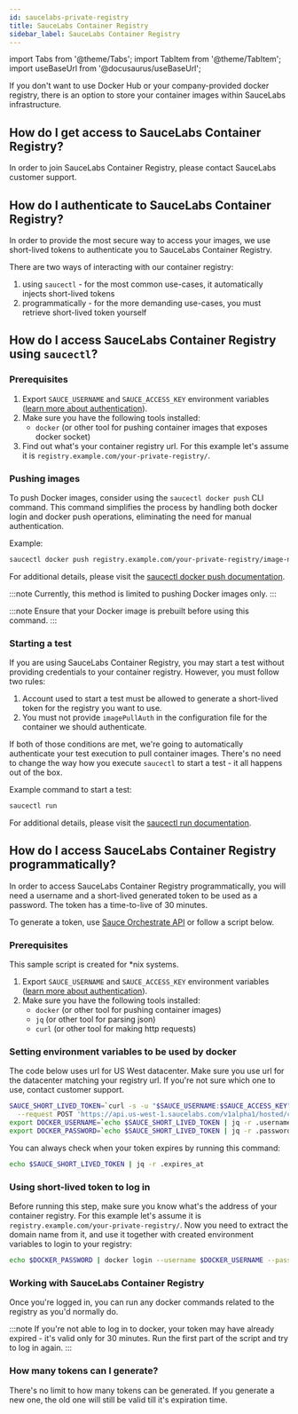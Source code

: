 ```yaml
---
id: saucelabs-private-registry
title: SauceLabs Container Registry
sidebar_label: SauceLabs Container Registry
---
```


import Tabs from '@theme/Tabs';
import TabItem from '@theme/TabItem';
import useBaseUrl from '@docusaurus/useBaseUrl';

If you don't want to use Docker Hub or your company-provided docker registry, there is an option to store your container images
within SauceLabs infrastructure.

## How do I get access to SauceLabs Container Registry?

In order to join SauceLabs Container Registry, please contact SauceLabs customer support.

## How do I authenticate to SauceLabs Container Registry?

In order to provide the most secure way to access your images, we use short-lived tokens to authenticate you
to SauceLabs Container Registry.

There are two ways of interacting with our container registry:
1. using `saucectl` - for the most common use-cases, it automatically injects short-lived tokens
2. programmatically - for the more demanding use-cases, you must retrieve short-lived token yourself

## How do I access SauceLabs Container Registry using `saucectl`?

### Prerequisites

1. Export `SAUCE_USERNAME` and `SAUCE_ACCESS_KEY` environment variables ([learn more about authentication](https://docs.saucelabs.com/dev/api/#authentication)).
2. Make sure you have the following tools installed:
   * `docker` (or other tool for pushing container images that exposes docker socket)
3. Find out what's your container registry url. For this example let's assume it is `registry.example.com/your-private-registry/`.

### Pushing images

To push Docker images, consider using the `saucectl docker push` CLI command. This command simplifies the process by handling
both docker login and docker push operations, eliminating the need for manual authentication.

Example:

```bash
saucectl docker push registry.example.com/your-private-registry/image-name:tag
```

For additional details, please visit the [saucectl docker push documentation](/docs/dev/cli/saucectl/docker/push.md).

:::note
Currently, this method is limited to pushing Docker images only.
:::

:::note
Ensure that your Docker image is prebuilt before using this command.
:::

### Starting a test

If you are using SauceLabs Container Registry, you may start a test without providing credentials to your container
registry. However, you must follow two rules:
1. Account used to start a test must be allowed to generate a short-lived token for the registry you want to use.
2. You must not provide `imagePullAuth` in the configuration file for the container we should authenticate.

If both of those conditions are met, we're going to automatically authenticate your test execution to pull container images.
There's no need to change the way how you execute `saucectl` to start a test - it all happens out of the box.

Example command to start a test:

```bash
saucectl run
```

For additional details, please visit the [saucectl run documentation](/docs/dev/cli/saucectl/run.md).

## How do I access SauceLabs Container Registry programmatically?

In order to access SauceLabs Container Registry programmatically, you will need a username and a short-lived generated token
to be used as a password. The token has a time-to-live of 30 minutes.

To generate a token, use [Sauce Orchestrate API](https://docs.saucelabs.com/dev/api/orchestrate/)
or follow a script below.

### Prerequisites

This sample script is created for *nix systems.

1. Export `SAUCE_USERNAME` and `SAUCE_ACCESS_KEY` environment variables ([learn more about authentication](https://docs.saucelabs.com/dev/api/#authentication)).
2. Make sure you have the following tools installed:
   * `docker` (or other tool for pushing container images)
   * `jq` (or other tool for parsing json)
   * `curl` (or other tool for making http requests)

### Setting environment variables to be used by docker

The code below uses url for US West datacenter. Make sure you use url for the datacenter matching your 
registry url. If you're not sure which one to use, contact customer support.

```bash
SAUCE_SHORT_LIVED_TOKEN=`curl -s -u "$SAUCE_USERNAME:$SAUCE_ACCESS_KEY" \
  --request POST 'https://api.us-west-1.saucelabs.com/v1alpha1/hosted/container-registry/authorization-token'`
export DOCKER_USERNAME=`echo $SAUCE_SHORT_LIVED_TOKEN | jq -r .username`
export DOCKER_PASSWORD=`echo $SAUCE_SHORT_LIVED_TOKEN | jq -r .password`
```

You can always check when your token expires by running this command:
```bash
echo $SAUCE_SHORT_LIVED_TOKEN | jq -r .expires_at
```

### Using short-lived token to log in

Before running this step, make sure you know what's the address of your container registry. For this example 
let's assume it is `registry.example.com/your-private-registry/`. Now you need to extract the domain name from it,
and use it together with created environment variables to login to your registry:

```bash
echo $DOCKER_PASSWORD | docker login --username $DOCKER_USERNAME --password-stdin registry.example.com
```

### Working with SauceLabs Container Registry

Once you're logged in, you can run any docker commands related to the registry as you'd normally do.

:::note
If you're not able to log in to docker, your token may have already expired - it's valid only for 30 minutes.
Run the first part of the script and try to log in again.
:::

### How many tokens can I generate?

There's no limit to how many tokens can be generated. If you generate a new one, the old one will still be valid
till it's expiration time.

